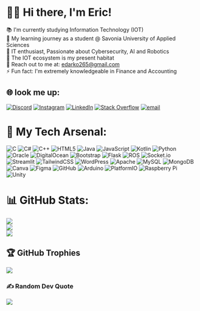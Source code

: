 # 👋🏽 Hi there, I'm Eric!
📚 I'm currently studying Information Technology (IOT)<br>
🏫 My learning journey as a student @ Savonia University of Applied Sciences <br>
🔭 IT enthusiast, Passionate about Cybersecurity, AI and Robotics<br>
🌱 The IOT ecosystem is my present habitat<br>
💬 Reach out to me at: edarko265@gmail.com<br>
⚡ Fun fact: I'm extremely knowledgeable in Finance and Accounting 


## 🌐 look me up:
[![Discord](https://img.shields.io/badge/Discord-%237289DA.svg?logo=discord&logoColor=white)](https://discord.gg/eric_ny_) [![Instagram](https://img.shields.io/badge/Instagram-%23E4405F.svg?logo=Instagram&logoColor=white)](https://instagram.com/eric_ny_) [![LinkedIn](https://img.shields.io/badge/LinkedIn-%230077B5.svg?logo=linkedin&logoColor=white)](https://linkedin.com/in/https://www.linkedin.com/in/eric-darko-vision1030/) [![Stack Overflow](https://img.shields.io/badge/-Stackoverflow-FE7A16?logo=stack-overflow&logoColor=white)](https://stackoverflow.com/users/27657675) [![email](https://img.shields.io/badge/Email-D14836?logo=gmail&logoColor=white)](mailto:edarko265@gmail.com) 

# 🚀 My Tech Arsenal:
![C](https://img.shields.io/badge/c-%2300599C.svg?style=flat-square&logo=c&logoColor=white) ![C#](https://img.shields.io/badge/c%23-%23239120.svg?style=flat-square&logo=csharp&logoColor=white) ![C++](https://img.shields.io/badge/c++-%2300599C.svg?style=flat-square&logo=c%2B%2B&logoColor=white) ![HTML5](https://img.shields.io/badge/html5-%23E34F26.svg?style=flat-square&logo=html5&logoColor=white) ![Java](https://img.shields.io/badge/java-%23ED8B00.svg?style=flat-square&logo=openjdk&logoColor=white) ![JavaScript](https://img.shields.io/badge/javascript-%23323330.svg?style=flat-square&logo=javascript&logoColor=%23F7DF1E) ![Kotlin](https://img.shields.io/badge/kotlin-%237F52FF.svg?style=flat-square&logo=kotlin&logoColor=white) ![Python](https://img.shields.io/badge/python-3670A0?style=flat-square&logo=python&logoColor=ffdd54) ![Oracle](https://img.shields.io/badge/Oracle-F80000?style=flat-square&logo=oracle&logoColor=white) ![DigitalOcean](https://img.shields.io/badge/DigitalOcean-%230167ff.svg?style=flat-square&logo=digitalOcean&logoColor=white) ![Bootstrap](https://img.shields.io/badge/bootstrap-%238511FA.svg?style=flat-square&logo=bootstrap&logoColor=white) ![Flask](https://img.shields.io/badge/flask-%23000.svg?style=flat-square&logo=flask&logoColor=white) ![ROS](https://img.shields.io/badge/ros-%230A0FF9.svg?style=flat-square&logo=ros&logoColor=white) ![Socket.io](https://img.shields.io/badge/Socket.io-black?style=flat-square&logo=socket.io&badgeColor=010101) ![Streamlit](https://img.shields.io/badge/Streamlit-%23FE4B4B.svg?style=flat-square&logo=streamlit&logoColor=white) ![TailwindCSS](https://img.shields.io/badge/tailwindcss-%2338B2AC.svg?style=flat-square&logo=tailwind-css&logoColor=white) ![WordPress](https://img.shields.io/badge/WordPress-%23117AC9.svg?style=flat-square&logo=WordPress&logoColor=white) ![Apache](https://img.shields.io/badge/apache-%23D42029.svg?style=flat-square&logo=apache&logoColor=white) ![MySQL](https://img.shields.io/badge/mysql-4479A1.svg?style=flat-square&logo=mysql&logoColor=white) ![MongoDB](https://img.shields.io/badge/MongoDB-%234ea94b.svg?style=flat-square&logo=mongodb&logoColor=white) ![Canva](https://img.shields.io/badge/Canva-%2300C4CC.svg?style=flat-square&logo=Canva&logoColor=white) ![Figma](https://img.shields.io/badge/figma-%23F24E1E.svg?style=flat-square&logo=figma&logoColor=white) ![GitHub](https://img.shields.io/badge/github-%23121011.svg?style=flat-square&logo=github&logoColor=white) ![Arduino](https://img.shields.io/badge/-Arduino-00979D?style=flat-square&logo=Arduino&logoColor=white) ![PlatformIO](https://img.shields.io/badge/PlatformIO-%23222.svg?style=flat-square&logo=platformio&logoColor=%23f5822a) ![Raspberry Pi](https://img.shields.io/badge/-Raspberry_Pi-C51A4A?style=flat-square&logo=Raspberry-Pi) ![Unity](https://img.shields.io/badge/unity-%23000000.svg?style=flat-square&logo=unity&logoColor=white)

# 📊 GitHub Stats:
![](https://github-readme-stats.vercel.app/api?username=edarko265&theme=dark&hide_border=false&include_all_commits=true&count_private=false)<br/>
![](https://github-readme-streak-stats.herokuapp.com/?user=edarko265&theme=dark&hide_border=false)<br/>
![](https://github-readme-stats.vercel.app/api/top-langs/?username=edarko265&theme=dark&hide_border=false&include_all_commits=true&count_private=false&layout=compact)

## 🏆 GitHub Trophies
![](https://github-profile-trophy.vercel.app/?username=edarko265&theme=radical&no-frame=false&no-bg=false&margin-w=4)

### ✍️ Random Dev Quote
![](https://quotes-github-readme.vercel.app/api?type=horizontal&theme=radical)

<!-- Proudly created with GPRM ( https://gprm.itsvg.in ) -->
